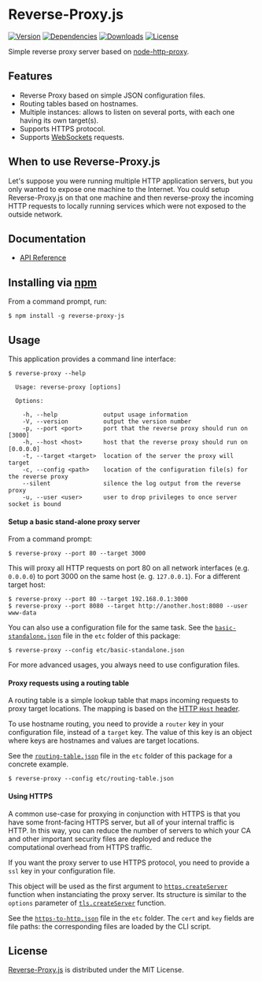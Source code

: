 # Reverse-Proxy.js
[![Version](http://img.shields.io/npm/v/reverse-proxy-js.svg?style=flat)](https://www.npmjs.org/package/reverse-proxy-js) [![Dependencies](http://img.shields.io/david/cedx/reverse-proxy.js.svg?style=flat)](https://david-dm.org/cedx/reverse-proxy.js) [![Downloads](http://img.shields.io/npm/dm/reverse-proxy-js.svg?style=flat)](https://www.npmjs.org/package/reverse-proxy-js) [![License](http://img.shields.io/npm/l/reverse-proxy-js.svg?style=flat)](https://github.com/cedx/reverse-proxy.js/blob/master/LICENSE.txt)

Simple reverse proxy server based on [node-http-proxy](https://github.com/nodejitsu/node-http-proxy).

## Features
- Reverse Proxy based on simple JSON configuration files.
- Routing tables based on hostnames.
- Multiple instances: allows to listen on several ports, with each one having its own target(s).
- Supports HTTPS protocol.
- Supports [WebSockets](https://en.wikipedia.org/wiki/WebSocket) requests.

## When to use Reverse-Proxy.js
Let's suppose you were running multiple HTTP application servers, but you only wanted to expose one machine to the Internet. You could setup Reverse-Proxy.js on that one machine and then reverse-proxy the incoming HTTP requests to locally running services which were not exposed to the outside network.

## Documentation
- [API Reference](http://dev.belin.io/reverse-proxy.js/api)

## Installing via [npm](https://www.npmjs.org)
From a command prompt, run:

```shell
$ npm install -g reverse-proxy-js
```

## Usage
This application provides a command line interface:

```
$ reverse-proxy --help

  Usage: reverse-proxy [options]

  Options:

    -h, --help             output usage information
    -V, --version          output the version number
    -p, --port <port>      port that the reverse proxy should run on [3000]
    -h, --host <host>      host that the reverse proxy should run on [0.0.0.0]
    -t, --target <target>  location of the server the proxy will target
    -c, --config <path>    location of the configuration file(s) for the reverse proxy
    --silent               silence the log output from the reverse proxy
    -u, --user <user>      user to drop privileges to once server socket is bound
```

#### Setup a basic stand-alone proxy server
From a command prompt:

```shell
$ reverse-proxy --port 80 --target 3000
```

This will proxy all HTTP requests on port 80 on all network interfaces (e.g. `0.0.0.0`) to port 3000 on the same host (e. g. `127.0.0.1`). For a different target host:

```shell
$ reverse-proxy --port 80 --target 192.168.0.1:3000
$ reverse-proxy --port 8080 --target http://another.host:8080 --user www-data
```

You can also use a configuration file for the same task. See the [`basic-standalone.json`](https://github.com/cedx/reverse-proxy.js/blob/master/etc/basic-standalone.json) file in the `etc` folder of this package:

```shell
$ reverse-proxy --config etc/basic-standalone.json
```

For more advanced usages, you always need to use configuration files.

#### Proxy requests using a routing table
A routing table is a simple lookup table that maps incoming requests to proxy target locations. The mapping is based on the [HTTP `Host` header](http://www.w3.org/Protocols/rfc2616/rfc2616-sec14.html).

To use hostname routing, you need to provide a `router` key in your configuration file, instead of a `target` key. The value of this key is an object where keys are hostnames and values are target locations.

See the [`routing-table.json`](https://github.com/cedx/reverse-proxy.js/blob/master/etc/routing-table.json) file in the `etc` folder of this package for a concrete example.

```shell
$ reverse-proxy --config etc/routing-table.json
```

#### Using HTTPS
A common use-case for proxying in conjunction with HTTPS is that you have some front-facing HTTPS server,
but all of your internal traffic is HTTP. In this way, you can reduce the number of servers to which your CA
and other important security files are deployed and reduce the computational overhead from HTTPS traffic.

If you want the proxy server to use HTTPS protocol, you need to provide a `ssl` key in your configuration file.

This object will be used as the first argument to [`https.createServer`](http://nodejs.org/api/https.html#https_https_createserver_options_requestlistener) function when instanciating the proxy server.
Its structure is similar to the `options` parameter of [`tls.createServer`](http://nodejs.org/api/tls.html#tls_tls_createserver_options_secureconnectionlistener) function.

See the [`https-to-http.json`](https://github.com/cedx/reverse-proxy.js/blob/master/etc/https-to-http.json) file in the `etc` folder. The `cert` and `key` fields are file paths: the corresponding files are loaded by the CLI script.

## License
[Reverse-Proxy.js](https://www.npmjs.org/package/reverse-proxy-js) is distributed under the MIT License.
